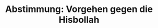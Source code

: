 ---
abstimmung:
  abstimmung: 2
  bundestagssitzung: 137
  datum: 19. Dezember 2019
  legislaturperiode: 19
categories:
- Todo
data:
- title: Abstimmungsergebnis 20191219_2-data.pdf
  url: /res/2021-btw/abstimmungsergebnisse/20191219_2-data.pdf
- title: Abstimmungsergebnis 20191219_2_xls-data.xlsx
  url: /res/2021-btw/abstimmungsergebnisse/20191219_2_xls-data.xlsx
- title: Abstimmungsergebnis 20191219_2_xls-data.csv
  url: /res/2021-btw/abstimmungsergebnisse/csv/20191219_2_xls-data.csv
ergebnis:
  AfD:
    enthaltung: 3
    gesamt: 90
    ja: 0
    nein: 75
    nichtabgegeben: 12
    ungueltig: 0
  Bündnis 90/Die Grünen:
    enthaltung: 0
    gesamt: 67
    ja: 65
    nein: 0
    nichtabgegeben: 2
    ungueltig: 0
  Die Linke:
    enthaltung: 0
    gesamt: 69
    ja: 60
    nein: 0
    nichtabgegeben: 9
    ungueltig: 0
  FDP:
    enthaltung: 0
    gesamt: 80
    ja: 73
    nein: 0
    nichtabgegeben: 7
    ungueltig: 0
  cdu/csu:
    enthaltung: 0
    gesamt: 246
    ja: 230
    nein: 0
    nichtabgegeben: 16
    ungueltig: 0
  file: 20191219_2_xls-data.xlsx
  fraktionslos:
    enthaltung: 0
    gesamt: 5
    ja: 2
    nein: 2
    nichtabgegeben: 1
    ungueltig: 0
  spd:
    enthaltung: 0
    gesamt: 152
    ja: 139
    nein: 0
    nichtabgegeben: 13
    ungueltig: 0
layout: abstimmung
links:
- title: Link zu bundestag.de
  url: https://www.bundestag.de/parlament/plenum/abstimmung/abstimmung?id=646
preview: 'Deutscher Bundestag


  137. Sitzung des Deutschen Bundestages

  am Donnerstag, 19. Dezember 2019


  Endgültiges Ergebnis der Namentlichen Abstimmung Nr. 2


  Beschlussempfehlung des Ausschusses für Inneres und Heimat (4. Ausschuss)

  zu dem Antrag der Abgeordneten Beatrix von Storch, Marc Bernhard, Stephan Brandner,

  weiterer Abgeordneter und der Fraktion der AfD

  Verbot der Hisbollah

  - Drucksachen 19/10624 und 19/16145 -'
tags:
- Todo
title: 'Abstimmung: Vorgehen gegen die Hisbollah'
---